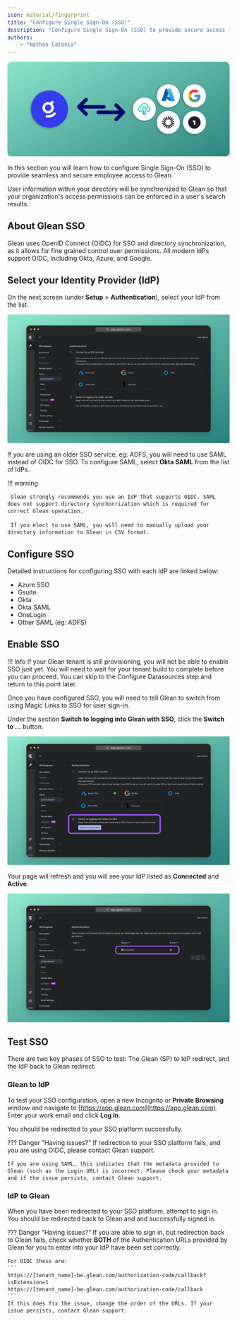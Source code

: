 ```yaml
---
icon: material/fingerprint
title: "Configure Single Sign-On (SSO)"
description: "Configure Single Sign-On (SSO) to provide secure access to Glean for your organization."
authors:
    - "Nathan Catania"
---
```

![](assets/sso.en.20231128232406606.webp)

In this section you will learn how to configure Single Sign-On (SSO) to provide seamless and secure employee access to Glean.

User information within your directory will be synchronized to Glean so that your organization's access permissions can be enforced in a user's search results.

## About Glean SSO
Glean uses OpenID Connect (OIDC) for SSO and directory synchronization, as it allows for fine grained control over permissions. All modern IdPs support OIDC, including Okta, Azure, and Google.

## Select your Identity Provider (IdP)
On the next screen (under **Setup** > **Authentication**), select your IdP from the list.

![glean-1700456687649-2x](assets/sso.en.20231128150726562.en.webp)

If you are using an older SSO service, eg: ADFS, you will need to use SAML instead of OIDC for SSO. To configure SAML, select **Okta SAML** from the list of IdPs.

!!! warning

     Glean strongly recommends you use an IdP that supports OIDC. SAML does not support directory synchonrization which is required for correct Glean operation.
     
     If you elect to use SAML, you will need to manually upload your directory information to Glean in CSV format.


## Configure SSO

Detailed instructions for configuring SSO with each IdP are linked below:

* Azure SSO
* Gsuite
* Okta
* Okta SAML
* OneLogin
* Other SAML (eg: ADFS)

## Enable SSO

!!! Info
    If your Glean tenant is still provisioning, you will not be able to enable SSO just yet. You will need to wait for your tenant build to complete before you can proceed. You can skip to the Configure Datasources step and return to this point later.

Once you have configured SSO, you will need to tell Glean to switch from using Magic Links to SSO for user sign-in.

Under the section **Switch to logging into Glean with SSO**, click the **Switch to ...** button.

![glean-1700456650285-2x](assets/sso.en.20231128150726623.en.webp)

Your page will refresh and you will see your IdP listed as **Connected** and **Active**.

![glean-1700456836937-2x](assets/sso.en.20231128150726699.en.webp)

## Test SSO

There are two key phases of SSO to test: The Glean (SP) to IdP redirect, and the IdP back to Glean redirect.

### Glean to IdP

To test your SSO configuration, open a new Incognito or **Private Browsing** window and navigate to [https://app.glean.com](https://app.glean.com). Enter your work email and click **Log In**.

You should be redirected to your SSO platform successfully.

??? Danger "Having issues?"
    If redirection to your SSO platform fails, and you are using OIDC, please contact Glean support.

    If you are using SAML, this indicates that the metadata provided to Glean (such as the Login URL) is incorrect. Please check your metadata and if the issue persists, contact Glean support.

### IdP to Glean

When you have been redirected to your SSO platform, attempt to sign in. You should be redirected back to Glean and and successfully signed in.

??? Danger "Having issues?"
    If you are able to sign in, but redirection back to Glean fails, check whether **BOTH** of the Authentication URLs provided by Glean for you to enter into your IdP have been set correctly.
    
    For OIDC these are:
    ```
    https://[tenant_name]-be.glean.com/authorization-code/callback?isExtension=1
    https://[tenant_name]-be.glean.com/authorization-code/callback
    ```
    If this does fix the issue, change the order of the URLs. If your issue persists, contact Glean support.











